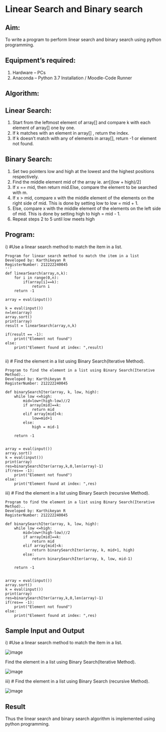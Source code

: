 # Linear Search and Binary search
## Aim:
To write a program to perform linear search and binary search using python programming.
## Equipment’s required:
1.	Hardware – PCs
2.	Anaconda – Python 3.7 Installation / Moodle-Code Runner
## Algorithm:
## Linear Search:
1.	Start from the leftmost element of array[] and compare k with each element of array[] one by one.
2.	If k matches with an element in array[] , return the index.
3.	If k doesn’t match with any of elements in array[], return -1 or element not found.
## Binary Search:
1.	Set two pointers low and high at the lowest and the highest positions respectively.
2.	Find the middle element mid of the array ie. arr[(low + high)/2]
3.	If x == mid, then return mid.Else, compare the element to be searched with m.
4.	If x > mid, compare x with the middle element of the elements on the right side of mid. This is done by setting low to low = mid + 1.
5.	Else, compare x with the middle element of the elements on the left side of mid. This is done by setting high to high = mid - 1.
6.	Repeat steps 2 to 5 until low meets high
## Program:
i)	#Use a linear search method to match the item in a list.
```
Program for linear search method to match the item in a list
Developed by: Karthikeyan R
RegisterNumber: 212222240045
'''
def linearSearch(array,n,k):
    for i in range(0,n):
        if(array[i]==k):
            return i
    return -1       

array = eval(input())

k = eval(input()) 
n=len(array)
array.sort()
print(array)
result = linearSearch(array,n,k)

if(result == -1):
    print("Element not found")
else:
    print("Element found at index: ",result)
    
```
ii)	# Find the element in a list using Binary Search(Iterative Method).
```
Program to find the element in a list using Binary Search(Iterative Method)..
Developed by: Karthikeyan R
RegisterNumber: 212222240045

def binarySearchIter(array, k, low, high):
    while low <=high:
        mid=low+(high-low)//2
        if array[mid]==k:
            return mid
        elif array[mid]<k:
            low=mid+1
        else:
            high = mid-1
            
    return -1
    
    
array = eval(input())
array.sort()
k = eval(input())
print(array)
res=binarySearchIter(array,k,0,len(array)-1)
if(res== -1):
    print("Element not found")
else:
    print("Element found at index: ",res)
```
iii)	# Find the element in a list using Binary Search (recursive Method).
```
Program to find the element in a list using Binary Search(Iterative Method)..
Developed by: Karthikeyan R
RegisterNumber: 212222240045

def binarySearchIter(array, k, low, high):
    while low <=high:
        mid=low+(high-low)//2
        if array[mid]==k:
            return mid
        elif array[mid]<k:
            return binarySearchIter(array, k, mid+1, high)
        else:
            return binarySearchIter(array, k, low, mid-1)
            
    return -1
    
    
array = eval(input())
array.sort()
k = eval(input())
print(array)
res=binarySearchIter(array,k,0,len(array)-1)
if(res== -1):
    print("Element not found")
else:
    print("Element found at index: ",res)

```
## Sample Input and Output
i) #Use a linear search method to match the item in a list.

![image](https://github.com/karthikeyan-R16/Search-Algorithm/assets/119421232/393b463a-441c-4bdb-81bb-6bb8116ffa1e)

 Find the element in a list using Binary Search(Iterative Method).
 
![image](https://github.com/karthikeyan-R16/Search-Algorithm/assets/119421232/e9dcd159-1faf-44af-a622-a3ac579de072)

iii) # Find the element in a list using Binary Search (recursive Method).

![image](https://github.com/karthikeyan-R16/Search-Algorithm/assets/119421232/3b67b948-2f20-4874-9056-724bd53333e9)


## Result
Thus the linear search and binary search algorithm is implemented using python programming.
